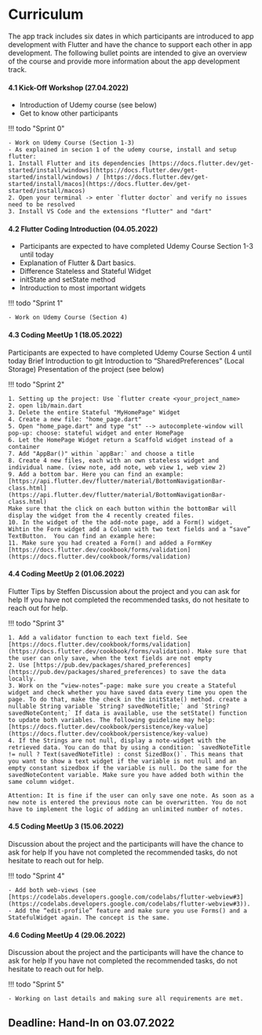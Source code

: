 # Curriculum
The app track includes six dates in which participants are introduced to app development with Flutter and have the chance to support each other in app development. The following bullet points are intended to give an overview of the course and provide more information about the app development track.

#### 4.1 Kick-Off Workshop (27.04.2022)
- Introduction of Udemy course (see below)
- Get to know other participants

!!! todo "Sprint 0"
    
    - Work on Udemy Course (Section 1-3)
    - As explained in secion 1 of the udemy course, install and setup flutter:
    1. Install Flutter and its dependencies [https://docs.flutter.dev/get-started/install/windows](https://docs.flutter.dev/get-started/install/windows) / [https://docs.flutter.dev/get-started/install/macos](https://docs.flutter.dev/get-started/install/macos)
    2. Open your terminal -> enter `flutter doctor` and verify no issues need to be resolved
    3. Install VS Code and the extensions "flutter" and "dart"


#### 4.2 Flutter Coding Introduction (04.05.2022)
- Participants are expected to have completed Udemy Course Section 1-3 until today
- Explanation of Flutter & Dart basics.
- Difference Stateless and Stateful Widget
- initState and setState method
- Introduction to most important widgets

!!! todo "Sprint 1"
    
    - Work on Udemy Course (Section 4)


#### 4.3 Coding MeetUp 1 (18.05.2022)
Participants are expected to have completed Udemy Course Section 4 until today
Brief Introduction to git
Introduction to “SharedPreferences” (Local Storage)
Presentation of the project (see below)

!!! todo "Sprint 2"
    
    1. Setting up the project: Use `flutter create <your_project_name>
    2. open lib/main.dart
    3. Delete the entire Stateful "MyHomePage" Widget
    4. Create a new file: "home_page.dart"
    5. Open "home_page.dart" and type "st" --> autocomplete-window will pop-up: choose: stateful widget and enter HomePage
    6. Let the HomePage Widget return a Scaffold widget instead of a container
    7. Add "AppBar()" within `appBar:` and choose a title
    8. Create 4 new files, each with an own stateless widget and individual name. (view note, add note, web view 1, web view 2)
    9. Add a bottom bar. Here you can find an example:
    [https://api.flutter.dev/flutter/material/BottomNavigationBar-class.html](https://api.flutter.dev/flutter/material/BottomNavigationBar-class.html)
    Make sure that the click on each button within the bottomBar will display the widget from the 4 recently created files.
    10. In the widget of the the add-note page, add a Form() widget. Wihtin the Form widget add a Column with two text fields and a “save” TextButton.  You can find an example here:
    11. Make sure you had created a Form() and added a FormKey [https://docs.flutter.dev/cookbook/forms/validation](https://docs.flutter.dev/cookbook/forms/validation) 


#### 4.4 Coding MeetUp 2 (01.06.2022)
Flutter Tips by Steffen
Discussion about the project and you can ask for help
If you have not completed the recommended tasks, do not hesitate to reach out for help.

!!! todo "Sprint 3"
    
    1. Add a validator function to each text field. See [https://docs.flutter.dev/cookbook/forms/validation](https://docs.flutter.dev/cookbook/forms/validation). Make sure that the user can only save, when the text fields are not empty
    2. Use [https://pub.dev/packages/shared_preferences](https://pub.dev/packages/shared_preferences) to save the data locally.
    3. Work on the “view-notes”-page: make sure you create a Stateful widget and check whether you have saved data every time you open the page. To do that, make the check in the initState() method. create a nullable String variable `String? savedNoteTitle;` and `String? savedNoteContent;` If data is available, use the setState() function to update both variables. The following guideline may help: [https://docs.flutter.dev/cookbook/persistence/key-value](https://docs.flutter.dev/cookbook/persistence/key-value) 
    4. If the Strings are not null, display a note-widget with the retrieved data. You can do that by using a condition: `savedNoteTitle != null ? Text(savedNoteTitle) : const SizedBox()`. This means that you want to show a text widget if the variable is not null and an empty constant sizedbox if the variable is null. Do the same for the savedNoteContent variable. Make sure you have added both within the same column widget.

    Attention: It is fine if the user can only save one note. As soon as a new note is entered the previous note can be overwritten. You do not have to implement the logic of adding an unlimited number of notes.
    

#### 4.5 Coding MeetUp 3 (15.06.2022)
Discussion about the project and the participants will have the chance to ask for help
If you have not completed the recommended tasks, do not hesitate to reach out for help.

!!! todo "Sprint 4"
    
    - Add both web-views (see [https://codelabs.developers.google.com/codelabs/flutter-webview#3](https://codelabs.developers.google.com/codelabs/flutter-webview#3)).
    - Add the “edit-profile” feature and make sure you use Forms() and a StatefulWidget again. The concept is the same.


#### 4.6 Coding MeetUp 4 (29.06.2022)
Discussion about the project and the participants will have the chance to ask for help
If you have not completed the recommended tasks, do not hesitate to reach out for help.


!!! todo "Sprint 5"
    
    - Working on last details and making sure all requirements are met. 


## Deadline: Hand-In on 03.07.2022
